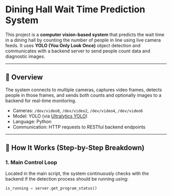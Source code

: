 # Dining Hall Wait Time Prediction System

This project is a **computer vision-based system** that predicts the wait time in a dining hall by counting the number of people in line using live camera feeds. It uses **YOLO (You Only Look Once)** object detection and communicates with a backend server to send people count data and diagnostic images.

---

## 📸 Overview

The system connects to multiple cameras, captures video frames, detects people in those frames, and sends both counts and optionally images to a backend for real-time monitoring.

- Cameras: `/dev/video0`, `/dev/video2`, `/dev/video4`, `/dev/video6`
- Model: YOLO (via [Ultralytics YOLO](https://docs.ultralytics.com/))
- Language: Python
- Communication: HTTP requests to RESTful backend endpoints

---

## 🧠 How It Works (Step-by-Step Breakdown)

### 1. **Main Control Loop**
Located in the main script, the system continuously checks with the backend if the detection process should be running using:

```python
is_running = server.get_program_status()
